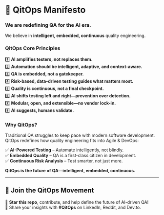 # 🚀 QitOps Manifesto

### **We are redefining QA for the AI era.**  
We believe in **intelligent, embedded, continuous** quality engineering.  

### **QitOps Core Principles**
1️⃣ **AI amplifies testers, not replaces them.**  
2️⃣ **Automation should be intelligent, adaptive, and context-aware.**  
3️⃣ **QA is embedded, not a gatekeeper.**  
4️⃣ **Risk-based, data-driven testing guides what matters most.**  
5️⃣ **Quality is continuous, not a final checkpoint.**  
6️⃣ **AI shifts testing left and right—prevention over detection.**  
7️⃣ **Modular, open, and extensible—no vendor lock-in.**  
8️⃣ **AI suggests, humans validate.**  

### **Why QitOps?**
Traditional QA struggles to keep pace with modern software development.  
QitOps redefines how quality engineering fits into Agile & DevOps:  

✅ **AI-Powered Testing** – Automate intelligently, not blindly.  
✅ **Embedded Quality** – QA is a first-class citizen in development.  
✅ **Continuous Risk Analysis** – Test smarter, not just more.  

**QitOps is the future of QA—intelligent, embedded, continuous.**  

---

## **📌 Join the QitOps Movement**
🚀 **Star this repo**, contribute, and help define the future of AI-driven QA!  
💬 Share your insights with **#QitOps** on LinkedIn, Reddit, and Dev.to.  
